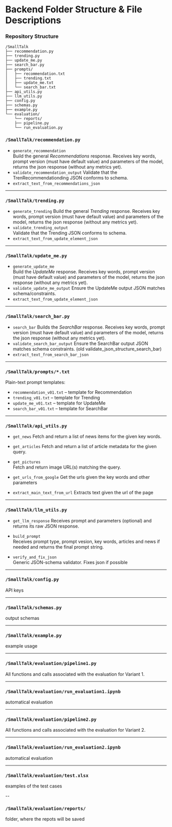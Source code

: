 # Backend Folder Structure & File Descriptions


###  Repository Structure

```text
/SmallTalk
├── recommendation.py
├── trending.py
├── update_me.py
├── search_bar.py
├── prompts/
│   ├── recommendation.txt
│   ├── trending.txt
│   ├── update_me.txt
│   └── search_bar.txt
├── api_utils.py
├── llm_utils.py
├── config.py
├── schemas.py
├── example.py
└── evaluation/
    └── reports/
    ├── pipeline.py
    └── run_evaluation.py
```

### `/SmallTalk/recommendation.py`
- `generate_recommendation`  
  Build the general *Recommendations* response. Receives key words, prompt version (must have default value) and parameters of the model, returns the json response (without any metrics yet).
- `validate_recommendation_output`
  Validate that the TrenRecommendationding JSON conforms to schema.
- `extract_text_from_recommendations_json`

---

### `/SmallTalk/trending.py`
- `generate_trending`
  Build the general *Trending* response. Receives key words, prompt version (must have default value) and parameters of the model, returns the json response (without any metrics yet).
- `validate_trending_output`  
  Validate that the Trending JSON conforms to schema.
- `extract_text_from_update_element_json`

---

### `/SmallTalk/update_me.py`
- `generate_update_me`  
  Build the *UpdateMe* response. Receives key words, prompt version (must have default value) and parameters of the model, returns the json response (without any metrics yet).
- `validate_update_me_output`
  Ensure the UpdateMe output JSON matches schema/constraints.
- `extract_text_from_update_element_json`

---

### `/SmallTalk/search_bar.py`
- `search_bar`
  Builds the *SearchBar* response. Receives key words, prompt version (must have default value) and parameters of the model, returns the json response (without any metrics yet).
- `validate_search_bar_output` 
  Ensure the SearchBar output JSON matches schema constraints. (old validate_json_structure_search_bar)
- `extract_text_from_search_bar_json`


---

### `/SmallTalk/prompts/*.txt`
Plain-text prompt templates:

- `recommendation_v01.txt` – template for Recommendation
- `trending_v01.txt` – template for Trending
- `update_me_v01.txt` – template for UpdateMe
- `search_bar_v01.txt` – template for SearchBar

---

### `/SmallTalk/api_utils.py`
- `get_news` 
  Fetch and return a list of news items for the given key words.

- `get_articles` 
  Fetch and return a list of article metadata for the given query.

- `get_pictures`  
  Fetch and return image URL(s) matching the query.

- `get_urls_from_google`
  Get the urls given the key words and other parameters

- `extract_main_text_from_url`
  Extracts text given the url of the page 


---

### `/SmallTalk/llm_utils.py`

- `get_llm_response`
  Receives prompt and parameters (optional) and returns its raw JSON response.

- `build_prompt`    
  Receives prompt type, prompt vesion, key words, articles and news if needed 
  and returns the final prompt string.

- `verify_and_fix_json`  
  Generic JSON-schema validator. Fixes json if possible
---


### `/SmallTalk/config.py`
API keys

---

### `/SmallTalk/schemas.py`
output schemas

---

### `/SmallTalk/example.py`
example usage

---


### `/SmallTalk/evaluation/pipeline1.py`
All functions and calls associated with the evaluation for Variant 1. 

---


### `/SmallTalk/evaluation/run_evaluation1.ipynb`
automatical evaluation 

---

### `/SmallTalk/evaluation/pipeline2.py`
All functions and calls associated with the evaluation for Variant 2. 

---


### `/SmallTalk/evaluation/run_evaluation2.ipynb`
automatical evaluation 

---

### `/SmallTalk/evaluation/test.xlsx`
examples of the test cases

--

### `/SmallTalk/evaluation/reports/`
folder, where the repots will be saved

